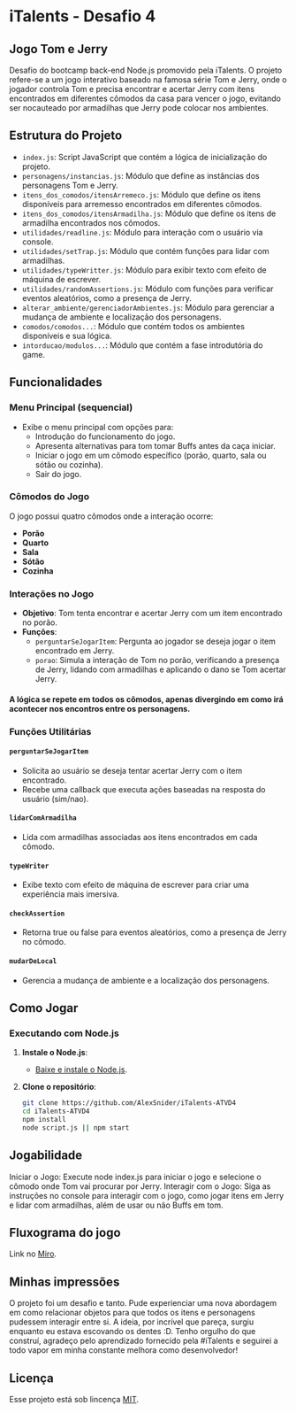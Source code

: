 # iTalents - Desafio 4

## Jogo Tom e Jerry

Desafio do bootcamp back-end Node.js promovido pela iTalents. O projeto refere-se a um jogo interativo baseado na famosa série Tom e Jerry, onde o jogador controla Tom e precisa encontrar e acertar Jerry com itens encontrados em diferentes cômodos da casa para vencer o jogo, evitando ser nocauteado por armadilhas que Jerry pode colocar nos ambientes.

## Estrutura do Projeto

- `index.js`: Script JavaScript que contém a lógica de inicialização do projeto.
- `personagens/instancias.js`: Módulo que define as instâncias dos personagens Tom e Jerry.
- `itens_dos_comodos/itensArremeco.js`: Módulo que define os itens disponíveis para arremesso encontrados em diferentes cômodos.
- `itens_dos_comodos/itensArmadilha.js`: Módulo que define os itens de armadilha encontrados nos cômodos.
- `utilidades/readline.js`: Módulo para interação com o usuário via console.
- `utilidades/setTrap.js`: Módulo que contém funções para lidar com armadilhas.
- `utilidades/typeWritter.js`: Módulo para exibir texto com efeito de máquina de escrever.
- `utilidades/randomAssertions.js`: Módulo com funções para verificar eventos aleatórios, como a presença de Jerry.
- `alterar_ambiente/gerenciadorAmbientes.js`: Módulo para gerenciar a mudança de ambiente e localização dos personagens.
- `comodos/comodos...`: Módulo que contém todos os ambientes disponíveis e sua lógica.
- `intorducao/modulos...`: Módulo que contém a fase introdutória do game.

## Funcionalidades

### Menu Principal (sequencial)
- Exibe o menu principal com opções para:
  - Introdução do funcionamento do jogo.
  - Apresenta alternativas para tom tomar Buffs antes da caça iniciar.
  - Iniciar o jogo em um cômodo específico (porão, quarto, sala ou sótão ou cozinha).
  - Sair do jogo.

### Cômodos do Jogo
O jogo possui quatro cômodos onde a interação ocorre:
- **Porão**
- **Quarto**
- **Sala**
- **Sótão**
- **Cozinha**

### Interações no Jogo

- **Objetivo**: Tom tenta encontrar e acertar Jerry com um item encontrado no porão.
- **Funções**:
  - `perguntarSeJogarItem`: Pergunta ao jogador se deseja jogar o item encontrado em Jerry.
  - `porao`: Simula a interação de Tom no porão, verificando a presença de Jerry, lidando com armadilhas e aplicando o dano se Tom acertar Jerry.

#### A lógica se repete em todos os cômodos, apenas divergindo em como irá acontecer nos encontros entre os personagens.

### Funções Utilitárias

#### `perguntarSeJogarItem`
- Solicita ao usuário se deseja tentar acertar Jerry com o item encontrado.
- Recebe uma callback que executa ações baseadas na resposta do usuário (sim/nao).

#### `lidarComArmadilha`
- Lida com armadilhas associadas aos itens encontrados em cada cômodo.

#### `typeWriter`
- Exibe texto com efeito de máquina de escrever para criar uma experiência mais imersiva.

#### `checkAssertion`
- Retorna true ou false para eventos aleatórios, como a presença de Jerry no cômodo.

#### `mudarDeLocal`
- Gerencia a mudança de ambiente e a localização dos personagens.

## Como Jogar

### Executando com Node.js

1. **Instale o Node.js**:
   - [Baixe e instale o Node.js](https://nodejs.org/).

2. **Clone o repositório**:
   ```sh
   git clone https://github.com/AlexSnider/iTalents-ATVD4
   cd iTalents-ATVD4
   npm install
   node script.js || npm start

## Jogabilidade
  Iniciar o Jogo: Execute node index.js para iniciar o jogo e selecione o cômodo onde Tom vai procurar por Jerry.
  Interagir com o Jogo: Siga as instruções no console para interagir com o jogo, como jogar itens em Jerry e lidar com armadilhas, além de usar ou não Buffs em tom.

## Fluxograma do jogo

Link no [Miro](https://miro.com/app/board/uXjVKxXXmT4=/).

## Minhas impressões
  O projeto foi um desafio e tanto. Pude experienciar uma nova abordagem em como relacionar objetos para que todos
  os itens e personagens pudessem interagir entre si. A ideia, por incrível que pareça, surgiu enquanto eu estava escovando
  os dentes :D.
  Tenho orgulho do que construí, agradeço pelo aprendizado fornecido pela #iTalents e seguirei a todo vapor em minha constante melhora como desenvolvedor!


## Licença
Esse projeto está sob lincença [MIT](https://github.com/AlexSnider/iTalents-ATVD4/blob/main/LICENSE).
